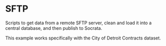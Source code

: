# SFTP

Scripts to get data from a remote SFTP server, clean and load it into a central database, and then publish to Socrata.

This example works specifically with the City of Detroit Contracts dataset.
